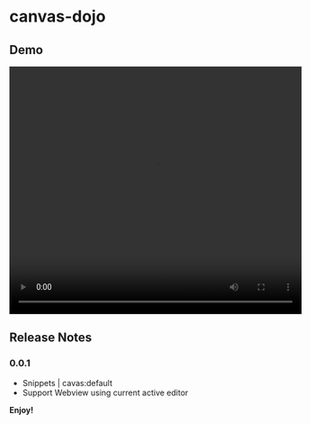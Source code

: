 # canvas-dojo 

## Demo

<video width="520" height="440" controls>
  <source src="./demo/canvas-dojo-demo.mov" alt="canvas-demo">
</video>

## Release Notes

### 0.0.1

- Snippets | cavas:default
- Support Webview using current active editor

**Enjoy!**
